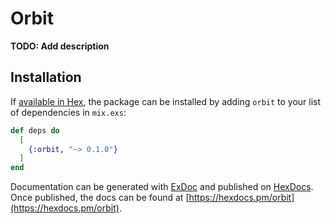 # Orbit

**TODO: Add description**

## Installation

If [available in Hex](https://hex.pm/docs/publish), the package can be installed
by adding `orbit` to your list of dependencies in `mix.exs`:

```elixir
def deps do
  [
    {:orbit, "~> 0.1.0"}
  ]
end
```

Documentation can be generated with [ExDoc](https://github.com/elixir-lang/ex_doc)
and published on [HexDocs](https://hexdocs.pm). Once published, the docs can
be found at [https://hexdocs.pm/orbit](https://hexdocs.pm/orbit).


